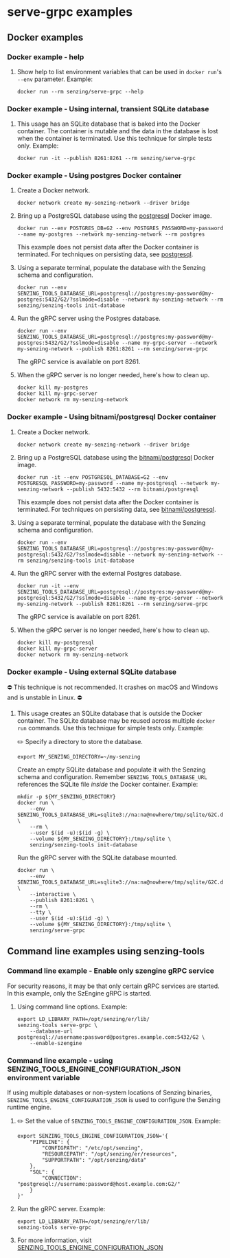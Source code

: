 # serve-grpc examples

## Docker examples

### Docker example - help

1. Show help to list environment variables that can be used in `docker run`'s `--env` parameter.
   Example:

    ```console
    docker run --rm senzing/serve-grpc --help
    ```

### Docker example - Using internal, transient SQLite database

1. This usage has an SQLite database that is baked into the Docker container.
   The container is mutable and the data in the database is lost when the container is terminated.
   Use this technique for simple tests only.
   Example:

    ```console
    docker run -it --publish 8261:8261 --rm senzing/serve-grpc
    ```

### Docker example - Using postgres Docker container

1. Create a Docker network.

    ```console
    docker network create my-senzing-network --driver bridge
    ```

1. Bring up a PostgreSQL database using the [postgresql] Docker image.

    ```console
    docker run --env POSTGRES_DB=G2 --env POSTGRES_PASSWORD=my-password --name my-postgres --network my-senzing-network --rm postgres
    ```

    This example does not persist data after the Docker container is terminated.
    For techniques on persisting data, see [postgresql].

1. Using a separate terminal, populate the database with the Senzing schema and configuration.

    ```console
    docker run --env SENZING_TOOLS_DATABASE_URL=postgresql://postgres:my-password@my-postgres:5432/G2/?sslmode=disable --network my-senzing-network --rm senzing/senzing-tools init-database
    ```

1. Run the gRPC server using the Postgres database.

    ```console
    docker run --env SENZING_TOOLS_DATABASE_URL=postgresql://postgres:my-password@my-postgres:5432/G2/?sslmode=disable --name my-grpc-server --network my-senzing-network --publish 8261:8261 --rm senzing/serve-grpc
    ```

   The gRPC service is available on port 8261.

1. When the gRPC server is no longer needed, here's how to clean up.

    ```console
    docker kill my-postgres
    docker kill my-grpc-server
    docker network rm my-senzing-network
    ```

### Docker example - Using bitnami/postgresql Docker container

1. Create a Docker network.

    ```console
    docker network create my-senzing-network --driver bridge
    ```

1. Bring up a PostgreSQL database using the [bitnami/postgresql] Docker image.

    ```console
    docker run -it --env POSTGRESQL_DATABASE=G2 --env POSTGRESQL_PASSWORD=my-password --name my-postgresql --network my-senzing-network --publish 5432:5432 --rm bitnami/postgresql
    ```

    This example does not persist data after the Docker container is terminated.
    For techniques on persisting data, see [bitnami/postgresql].

1. Using a separate terminal, populate the database with the Senzing schema and configuration.

    ```console
    docker run --env SENZING_TOOLS_DATABASE_URL=postgresql://postgres:my-password@my-postgresql:5432/G2/?sslmode=disable --network my-senzing-network --rm senzing/senzing-tools init-database
    ```

1. Run the gRPC server with the external Postgres database.

    ```console
    docker run -it --env SENZING_TOOLS_DATABASE_URL=postgresql://postgres:my-password@my-postgresql:5432/G2/?sslmode=disable --name my-grpc-server --network my-senzing-network --publish 8261:8261 --rm senzing/serve-grpc
    ```

   The gRPC service is available on port 8261.

1. When the gRPC server is no longer needed, here's how to clean up.

    ```console
    docker kill my-postgresql
    docker kill my-grpc-server
    docker network rm my-senzing-network
    ```

### Docker example - Using external SQLite database

:no_entry: This technique is not recommended.
It crashes on macOS and Windows and is unstable in Linux.
:no_entry:

1. This usage creates an SQLite database that is outside the Docker container.
   The SQLite database may be reused across multiple `docker run` commands.
   Use this technique for simple tests only.
   Example:

   :pencil2: Specify a directory to store the database.

    ```console
    export MY_SENZING_DIRECTORY=~/my-senzing
    ```

   Create an empty SQLite database and populate it with the Senzing schema and configuration.
   Remember `SENZING_TOOLS_DATABASE_URL` references the SQLite file *inside* the Docker container.
   Example:

    ```console
    mkdir -p ${MY_SENZING_DIRECTORY}
    docker run \
        --env SENZING_TOOLS_DATABASE_URL=sqlite3://na:na@nowhere/tmp/sqlite/G2C.db \
        --rm \
        --user $(id -u):$(id -g) \
        --volume ${MY_SENZING_DIRECTORY}:/tmp/sqlite \
        senzing/senzing-tools init-database
    ```

   Run the gRPC server with the SQLite database mounted.

    ```console
    docker run \
        --env SENZING_TOOLS_DATABASE_URL=sqlite3://na:na@nowhere/tmp/sqlite/G2C.db \
        --interactive \
        --publish 8261:8261 \
        --rm \
        --tty \
        --user $(id -u):$(id -g) \
        --volume ${MY_SENZING_DIRECTORY}:/tmp/sqlite \
        senzing/serve-grpc
    ```

[bitnami/postgresql]: https://hub.docker.com/r/bitnami/postgresql
[postgresql]: https://hub.docker.com/_/postgres

## Command line examples using senzing-tools

### Command line example - Enable only szengine gRPC service

For security reasons, it may be that only certain gRPC services are started.
In this example, only the SzEngine gRPC is started.

1. Using command line options.
   Example:

    ```console
    export LD_LIBRARY_PATH=/opt/senzing/er/lib/
    senzing-tools serve-grpc \
        --database-url postgresql://username:password@postgres.example.com:5432/G2 \
        --enable-szengine
    ```

### Command line example - using SENZING_TOOLS_ENGINE_CONFIGURATION_JSON environment variable

If using multiple databases or non-system locations of Senzing binaries,
`SENZING_TOOLS_ENGINE_CONFIGURATION_JSON` is used to configure the Senzing runtime engine.

1. :pencil2: Set the value of `SENZING_TOOLS_ENGINE_CONFIGURATION_JSON`.
   Example:

    ```console
    export SENZING_TOOLS_ENGINE_CONFIGURATION_JSON='{
        "PIPELINE": {
            "CONFIGPATH": "/etc/opt/senzing",
            "RESOURCEPATH": "/opt/senzing/er/resources",
            "SUPPORTPATH": "/opt/senzing/data"
        },
        "SQL": {
            "CONNECTION": "postgresql://username:password@host.example.com:G2/"
        }
    }'
    ```

1. Run the gRPC server.
   Example:

    ```console
    export LD_LIBRARY_PATH=/opt/senzing/er/lib/
    senzing-tools serve-grpc
    ```

1. For more information, visit
   [SENZING_TOOLS_ENGINE_CONFIGURATION_JSON](https://github.com/senzing-garage/knowledge-base/blob/main/lists/environment-variables.md#senzing_tools_engine_configuration_json)
